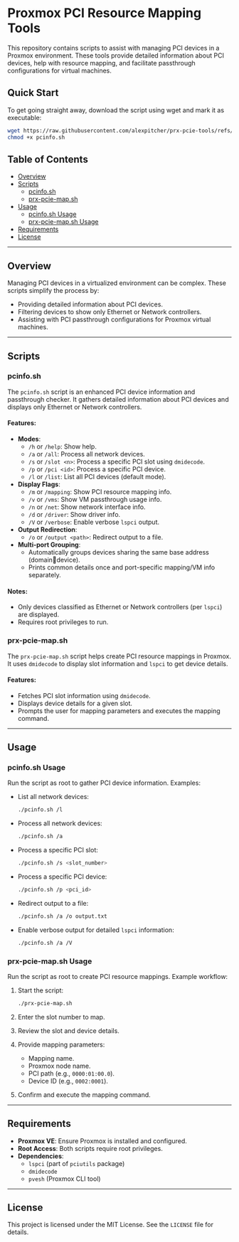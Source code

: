 # Proxmox PCI Resource Mapping Tools

This repository contains scripts to assist with managing PCI devices in a Proxmox environment. These tools provide detailed information about PCI devices, help with resource mapping, and facilitate passthrough configurations for virtual machines.

## Quick Start

To get going straight away, download the script using wget and mark it as executable:

```bash
wget https://raw.githubusercontent.com/alexpitcher/prx-pcie-tools/refs/heads/main/pcinfo.sh
chmod +x pcinfo.sh
```

## Table of Contents
- [Overview](#overview)
- [Scripts](#scripts)
    - [pcinfo.sh](#pcinfosh)
    - [prx-pcie-map.sh](#prx-pcie-mapsh)
- [Usage](#usage)
    - [pcinfo.sh Usage](#pcinfosh-usage)
    - [prx-pcie-map.sh Usage](#prx-pcie-mapsh-usage)
- [Requirements](#requirements)
- [License](#license)

---

## Overview

Managing PCI devices in a virtualized environment can be complex. These scripts simplify the process by:
- Providing detailed information about PCI devices.
- Filtering devices to show only Ethernet or Network controllers.
- Assisting with PCI passthrough configurations for Proxmox virtual machines.

---

## Scripts

### pcinfo.sh

The `pcinfo.sh` script is an enhanced PCI device information and passthrough checker. It gathers detailed information about PCI devices and displays only Ethernet or Network controllers.

#### Features:
- **Modes**:
    - `/h` or `/help`: Show help.
    - `/a` or `/all`: Process all network devices.
    - `/s` or `/slot <n>`: Process a specific PCI slot using `dmidecode`.
    - `/p` or `/pci <id>`: Process a specific PCI device.
    - `/l` or `/list`: List all PCI devices (default mode).
- **Display Flags**:
    - `/m` or `/mapping`: Show PCI resource mapping info.
    - `/v` or `/vms`: Show VM passthrough usage info.
    - `/n` or `/net`: Show network interface info.
    - `/d` or `/driver`: Show driver info.
    - `/V` or `/verbose`: Enable verbose `lspci` output.
- **Output Redirection**:
    - `/o` or `/output <path>`: Redirect output to a file.
- **Multi-port Grouping**:
    - Automatically groups devices sharing the same base address (domain:bus:device).
    - Prints common details once and port-specific mapping/VM info separately.

#### Notes:
- Only devices classified as Ethernet or Network controllers (per `lspci`) are displayed.
- Requires root privileges to run.

### prx-pcie-map.sh

The `prx-pcie-map.sh` script helps create PCI resource mappings in Proxmox. It uses `dmidecode` to display slot information and `lspci` to get device details.

#### Features:
- Fetches PCI slot information using `dmidecode`.
- Displays device details for a given slot.
- Prompts the user for mapping parameters and executes the mapping command.

---

## Usage

### pcinfo.sh Usage

Run the script as root to gather PCI device information. Examples:

- List all network devices:
    ```bash
    ./pcinfo.sh /l
    ```

- Process all network devices:
    ```bash
    ./pcinfo.sh /a
    ```

- Process a specific PCI slot:
    ```bash
    ./pcinfo.sh /s <slot_number>
    ```

- Process a specific PCI device:
    ```bash
    ./pcinfo.sh /p <pci_id>
    ```

- Redirect output to a file:
    ```bash
    ./pcinfo.sh /a /o output.txt
    ```

- Enable verbose output for detailed `lspci` information:
    ```bash
    ./pcinfo.sh /a /V
    ```

### prx-pcie-map.sh Usage

Run the script as root to create PCI resource mappings. Example workflow:

1. Start the script:
     ```bash
     ./prx-pcie-map.sh
     ```

2. Enter the slot number to map.

3. Review the slot and device details.

4. Provide mapping parameters:
     - Mapping name.
     - Proxmox node name.
     - PCI path (e.g., `0000:01:00.0`).
     - Device ID (e.g., `0002:0001`).

5. Confirm and execute the mapping command.

---

## Requirements

- **Proxmox VE**: Ensure Proxmox is installed and configured.
- **Root Access**: Both scripts require root privileges.
- **Dependencies**:
    - `lspci` (part of `pciutils` package)
    - `dmidecode`
    - `pvesh` (Proxmox CLI tool)

---

## License

This project is licensed under the MIT License. See the `LICENSE` file for details.